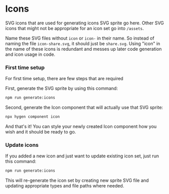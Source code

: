 # Icons

SVG icons that are used for generating icons SVG sprite go here. Other SVG icons that might not be appropriate for an icon set go into `/assets`.

Name these SVG files without `icon` or `icon-` in their name. So instead of naming the file `icon-share.svg`, it should just be `share.svg`. Using "icon" in the name of these icons is redundant and messes up later code generation and icon usage in code.

### First time setup

For first time setup, there are few steps that are required

First, generate the SVG sprite by using this command:

```bash
npm run generate:icons
```

Second, generate the Icon component that will actually use that SVG sprite:

```bash
npx hygen component icon
```

And that's it! You can style your newly created Icon component how you wish and it should be ready to go.

### Update icons

If you added a new icon and just want to update existing icon set, just run this command:

```bash
npm run generate:icons
```

This will re-generate the icon set by creating new sprite SVG file and updating appropriate types and file paths where needed.
